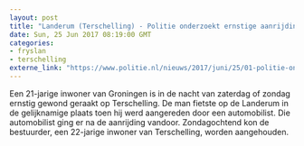 ```yaml
---
layout: post
title: "Landerum (Terschelling) - Politie onderzoekt ernstige aanrijding"
date: Sun, 25 Jun 2017 08:19:00 GMT
categories: 
- fryslan 
- terschelling 
externe_link: "https://www.politie.nl/nieuws/2017/juni/25/01-politie-onderzoekt-ernstige-aanrijding.html"
---
```


Een 21-jarige inwoner van Groningen is in de nacht van zaterdag of zondag ernstig gewond geraakt op Terschelling. De man fietste op de Landerum in de gelijknamige plaats toen hij werd aangereden door een automobilist. Die automobilist ging er na de aanrijding vandoor. Zondagochtend kon de bestuurder, een 22-jarige inwoner van Terschelling, worden aangehouden.
